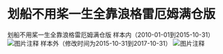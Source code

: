 # 划船不用桨一生全靠浪格雷厄姆满仓版

划船不用桨一生全靠浪格雷厄姆满仓版
样本内（2010-01-01到2015-10-31）
![![图片注释](http://storage-uqer.datayes.com/59e563470f66ae010f61d339/e48399d6-c988-11e7-84a0-0242ac140002)](http://storage-uqer.datayes.com/59e563470f66ae010f61d339/e48399d6-c988-11e7-84a0-0242ac140002)
样本外（修改时间为2015-10-31到2017-10-31）
![图片注释](http://storage-uqer.datayes.com/59e563470f66ae010f61d339/044c2774-c989-11e7-84a0-0242ac140002)